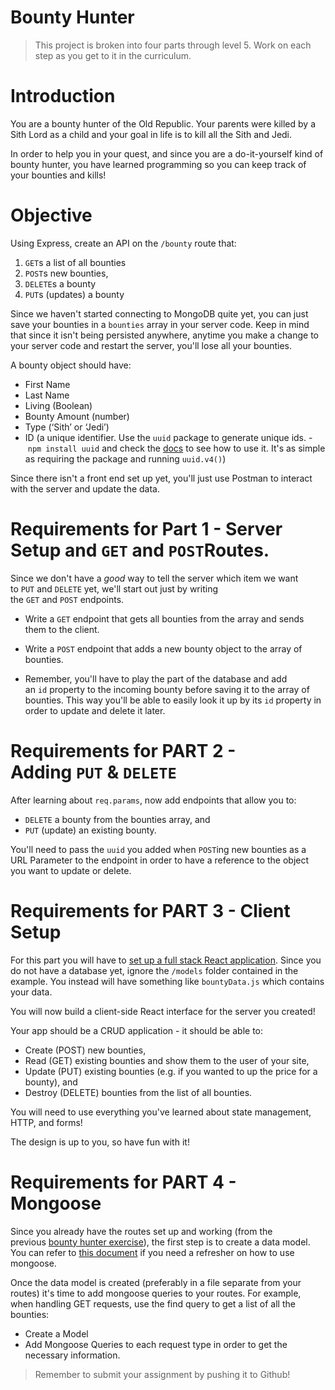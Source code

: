 # Bounty Hunter

> This project is broken into four parts through level 5. Work on each step as you get to it in the curriculum.

# Introduction

You are a bounty hunter of the Old Republic. Your parents were killed by a Sith Lord as a child and your goal in life is to kill all the Sith and Jedi.

In order to help you in your quest, and since you are a do-it-yourself kind of bounty hunter, you have learned programming so you can keep track of your bounties and kills!

# Objective

Using Express, create an API on the `/bounty` route that:

1. `GET`s a list of all bounties
2. `POST`s new bounties,
3. `DELETE`s a bounty
4. `PUT`s (updates) a bounty

Since we haven't started connecting to MongoDB quite yet, you can just save your bounties in a `bounties` array in your server code. Keep in mind that since it isn't being persisted anywhere, anytime you make a change to your server code and restart the server, you'll lose all your bounties.

A bounty object should have:

- First Name
- Last Name
- Living (Boolean)
- Bounty Amount (number)
- Type (‘Sith’ or ‘Jedi’)
- ID (a unique identifier. Use the `uuid` package to generate unique ids. - `npm install uuid` and check the [docs](https://www.npmjs.com/package/uuid) to see how to use it. It's as simple as requiring the package and running `uuid.v4()`)

Since there isn't a front end set up yet, you'll just use Postman to interact with the server and update the data.

# Requirements for Part 1 - Server Setup and `GET` and `POST`Routes.

Since we don't have a *good* way to tell the server which item we want to `PUT` and `DELETE` yet, we'll start out just by writing the `GET` and `POST` endpoints.

- Write a `GET` endpoint that gets all bounties from the array and sends them to the client.
- Write a `POST` endpoint that adds a new bounty object to the array of bounties.

- Remember, you'll have to play the part of the database and add an `id` property to the incoming bounty before saving it to the array of bounties. This way you'll be able to easily look it up by its `id` property in order to update and delete it later.


# Requirements for PART 2 - **Adding `PUT` & `DELETE`**

After learning about `req.params`, now add endpoints that allow you to:

- `DELETE` a bounty from the bounties array, and
- `PUT` (update) an existing bounty.

You'll need to pass the `uuid` you added when `POST`ing new bounties as a URL Parameter to the endpoint in order to have a reference to the object you want to update or delete.

# Requirements for PART 3 - Client Setup

For this part you will have to [set up a full stack React application](https://coursework.vschool.io/setting-up-a-full-stack-react-application/). Since you do not have a database yet, ignore the `/models` folder contained in the example. You instead will have something like `bountyData.js` which contains your data.

You will now build a client-side React interface for the server you created!

Your app should be a CRUD application - it should be able to: 

- Create (POST) new bounties,
- Read (GET) existing bounties and show them to the user of your site,
- Update (PUT) existing bounties (e.g. if you wanted to up the price for a bounty), and
- Destroy (DELETE) bounties from the list of all bounties.

You will need to use everything you've learned about state management, HTTP, and forms!

The design is up to you, so have fun with it!


# Requirements for PART 4 - Mongoose

Since you already have the routes set up and working (from the previous [bounty hunter exercise](https://coursework.vschool.io/the-original-bounty-hunter/)), the first step is to create a data model. You can refer to [this document](https://coursework.vschool.io/mongoose-basics/) if you need a refresher on how to use mongoose.

Once the data model is created (preferably in a file separate from your routes) it's time to add mongoose queries to your routes. For example, when handling GET requests, use the find query to get a list of all the bounties:

- Create a Model
- Add Mongoose Queries to each request type in order to get the necessary information. 

> Remember to submit your assignment by pushing it to Github!